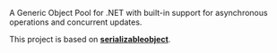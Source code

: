 A Generic Object Pool for .NET with built-in support for asynchronous operations and concurrent updates.

This project is based on **[serializableobject](http://serializableobject.googlecode.com)**.